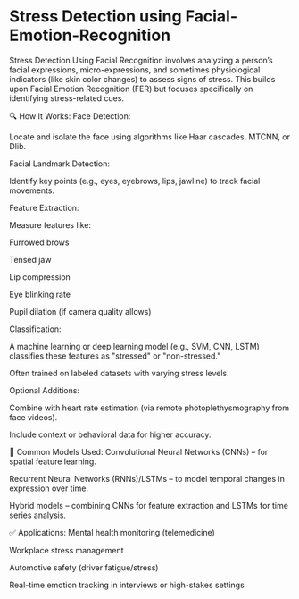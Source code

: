 # Stress Detection using Facial-Emotion-Recognition
Stress Detection Using Facial Recognition involves analyzing a person’s facial expressions, micro-expressions, and sometimes physiological indicators (like skin color changes) to assess signs of stress. This builds upon Facial Emotion Recognition (FER) but focuses specifically on identifying stress-related cues.

🔍 How It Works:
Face Detection:

Locate and isolate the face using algorithms like Haar cascades, MTCNN, or Dlib.

Facial Landmark Detection:

Identify key points (e.g., eyes, eyebrows, lips, jawline) to track facial movements.

Feature Extraction:

Measure features like:

Furrowed brows

Tensed jaw

Lip compression

Eye blinking rate

Pupil dilation (if camera quality allows)

Classification:

A machine learning or deep learning model (e.g., SVM, CNN, LSTM) classifies these features as "stressed" or "non-stressed."

Often trained on labeled datasets with varying stress levels.

Optional Additions:

Combine with heart rate estimation (via remote photoplethysmography from face videos).

Include context or behavioral data for higher accuracy.



🧠 Common Models Used:
Convolutional Neural Networks (CNNs) – for spatial feature learning.

Recurrent Neural Networks (RNNs)/LSTMs – to model temporal changes in expression over time.

Hybrid models – combining CNNs for feature extraction and LSTMs for time series analysis.


✅ Applications:
Mental health monitoring (telemedicine)

Workplace stress management

Automotive safety (driver fatigue/stress)

Real-time emotion tracking in interviews or high-stakes settings

